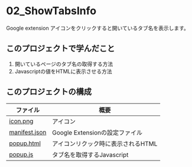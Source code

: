 # 02_ShowTabsInfo
Google extension アイコンをクリックすると開いているタブ名を表示します。

## このプロジェクトで学んだこと
1. 開いているページのタブ名の取得する方法
2. Javascriptの値をHTMLに表示させる方法

## このプロジェクトの構成 
| ファイル                             | 概要                      |
| -------------------------------- | ----------------------- |
| [icon.png](./icon.png)           | アイコン                    |
| [manifest.json](./manifest.json) | Google Extensionの設定ファイル |
| [popup.html](./popup.html)       | アイコンリクック時に表示されるHTML     |
| [popup.js](./popup.js)           | タブ名を取得するJavascript      |